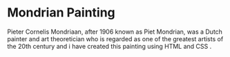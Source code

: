 # Mondrian Painting

Pieter Cornelis Mondriaan, after 1906 known as Piet Mondrian, was a Dutch painter and art theoretician who is regarded as one of the greatest artists of the 20th century and i have created this painting using HTML and CSS .
